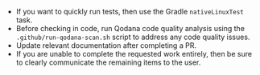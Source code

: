 - If you want to quickly run tests, then use the Gradle `nativeLinuxTest` task.
- Before checking in code, run Qodana code quality analysis using the `.github/run-qodana-scan.sh` script to address any code quality issues.
- Update relevant documentation after completing a PR. 
- If you are unable to complete the requested work entirely, then be sure to clearly communicate the remaining items to the user.